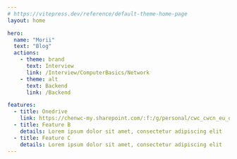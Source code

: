 ```yaml
---
# https://vitepress.dev/reference/default-theme-home-page
layout: home

hero:
  name: "Morii"
  text: "Blog"
  actions:
    - theme: brand
      text: Interview
      link: /Interview/ComputerBasics/Network
    - theme: alt
      text: Backend
      link: /Backend

features:
  - title: Onedrive
    link: https://chenwc-my.sharepoint.com/:f:/g/personal/cwc_cwcn_eu_org/Et23xhafbvFDswjLY_3QIv8B4bpsZxybm4Qsi_tbWVSndQ?e=eoo2za
  - title: Feature B
    details: Lorem ipsum dolor sit amet, consectetur adipiscing elit
  - title: Feature C
    details: Lorem ipsum dolor sit amet, consectetur adipiscing elit
---
```


